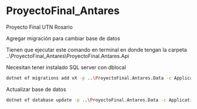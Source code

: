 # ProyectoFinal_Antares
Proyecto Final UTN Rosario

Agregar migración para cambiar base de datos

Tienen que ejecutar este comando en terminal en donde tengan la carpeta ..\ProyectoFinal_Antares\ProyectoFinal.Antares.Api

Necesitan tener instalado SQL server con dblocal

```bash
dotnet ef migrations add vX -p ..\ProyectoFinal.Antares.Data -c ApplicationDbContext
```

Actualizar base de datos 

```bash
dotnet ef database update -p ..\ProyectoFinal.Antares.Data -c ApplicationDbContext
```